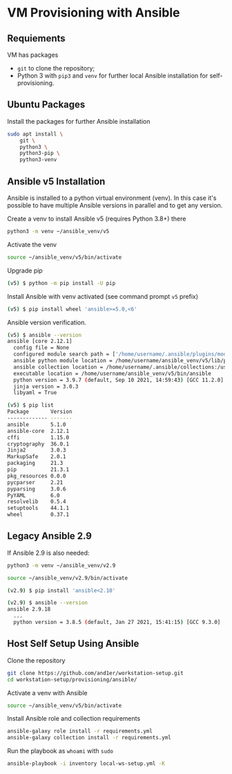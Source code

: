 # VM Provisioning with Ansible

## Requiements

VM has packages

* `git` to clone the repository;
* Python 3 with `pip3` and `venv` for further local Ansible installation for self-provisioning.

## Ubuntu Packages

Install the packages for further Ansible installation

```bash
sudo apt install \
    git \
    python3 \
    python3-pip \
    python3-venv
```

## Ansible v5 Installation

Ansible is installed to a python virtual environment (venv).
In this case it's possible to have multiple Ansible versions in parallel and to get any version.

Create a venv to install Ansible v5 (requires Python 3.8+) there

```bash
python3 -m venv ~/ansible_venv/v5
```

Activate the venv

```bash
source ~/ansible_venv/v5/bin/activate
```

Upgrade pip

```bash
(v5) $ python -m pip install -U pip
```

Install Ansible with venv activated (see command prompt `v5` prefix)

```bash
(v5) $ pip install wheel 'ansible>=5.0,<6'
```

Ansible version verification.

```bash
(v5) $ ansible --version
ansible [core 2.12.1]
  config file = None
  configured module search path = ['/home/username/.ansible/plugins/modules', '/usr/share/ansible/plugins/modules']
  ansible python module location = /home/username/ansible_venv/v5/lib/python3.9/site-packages/ansible
  ansible collection location = /home/username/.ansible/collections:/usr/share/ansible/collections
  executable location = /home/username/ansible_venv/v5/bin/ansible
  python version = 3.9.7 (default, Sep 10 2021, 14:59:43) [GCC 11.2.0]
  jinja version = 3.0.3
  libyaml = True

(v5) $ pip list
Package       Version
------------- -------
ansible       5.1.0
ansible-core  2.12.1
cffi          1.15.0
cryptography  36.0.1
Jinja2        3.0.3
MarkupSafe    2.0.1
packaging     21.3
pip           21.3.1
pkg_resources 0.0.0
pycparser     2.21
pyparsing     3.0.6
PyYAML        6.0
resolvelib    0.5.4
setuptools    44.1.1
wheel         0.37.1
```

## Legacy Ansible 2.9

If Ansible 2.9 is also needed:

```bash
python3 -m venv ~/ansible_venv/v2.9

source ~/ansible_venv/v2.9/bin/activate

(v2.9) $ pip install 'ansible<2.10'

(v2.9) $ ansible --version
ansible 2.9.18
  ...
  python version = 3.8.5 (default, Jan 27 2021, 15:41:15) [GCC 9.3.0]

```

## Host Self Setup Using Ansible

Clone the repository

```bash
git clone https://github.com/and1er/workstation-setup.git
cd workstation-setup/provisioning/ansible/
```

Activate a venv with Ansible

```bash
source ~/ansible_venv/v5/bin/activate
```

Install Ansible role and collection requirements

```bash
ansible-galaxy role install -r requirements.yml
ansible-galaxy collection install -r requirements.yml
```

Run the playbook as `whoami` with `sudo`

```bash
ansible-playbook -i inventory local-ws-setup.yml -K
```
